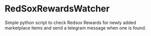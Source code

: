 # RedSoxRewardsWatcher

Simple python script to check Redsox Rewards for newly added marketplace items and send a telegram message when one is found.
